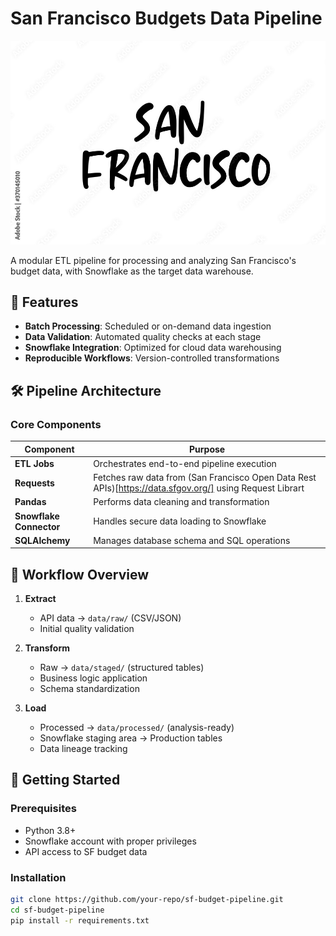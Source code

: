 # San Francisco Budgets Data Pipeline  

![San Francisco](docs/images/san_francisco.jpg)  

A modular ETL pipeline for processing and analyzing San Francisco's budget data, with Snowflake as the target data warehouse.

## 📌 Features
- **Batch Processing**: Scheduled or on-demand data ingestion
- **Data Validation**: Automated quality checks at each stage
- **Snowflake Integration**: Optimized for cloud data warehousing
- **Reproducible Workflows**: Version-controlled transformations

## 🛠️ Pipeline Architecture  

### Core Components
| Component               | Purpose                                                                      |
|-------------------------|------------------------------------------------------------------------------|
| **ETL Jobs**            | Orchestrates end-to-end pipeline execution                                   |
| **Requests**            | Fetches raw data from (San Francisco Open Data Rest APIs)[https://data.sfgov.org/] using Request Librart                                       |
| **Pandas**              | Performs data cleaning and transformation                                    |
| **Snowflake Connector** | Handles secure data loading to Snowflake                                     |
| **SQLAlchemy**          | Manages database schema and SQL operations                                   |

## 🔄 Workflow Overview
1. **Extract**  
   - API data → `data/raw/` (CSV/JSON)
   - Initial quality validation

2. **Transform**  
   - Raw → `data/staged/` (structured tables)
   - Business logic application
   - Schema standardization

3. **Load**  
   - Processed → `data/processed/` (analysis-ready)
   - Snowflake staging area → Production tables
   - Data lineage tracking

## 🚀 Getting Started

### Prerequisites
- Python 3.8+
- Snowflake account with proper privileges
- API access to SF budget data

### Installation
```bash
git clone https://github.com/your-repo/sf-budget-pipeline.git
cd sf-budget-pipeline
pip install -r requirements.txt